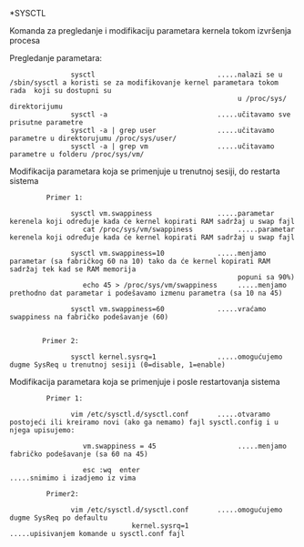 *SYSCTL

Komanda za pregledanje i modifikaciju parametara kernela tokom izvršenja procesa


   Pregledanje parametara:

                   sysctl                              .....nalazi se u /sbin/sysctl a koristi se za modifikovanje kernel parametara tokom rada  koji su dostupni su 
                                                            u /proc/sys/ direktorijumu
                   sysctl -a                           .....učitavamo sve prisutne parametre
                   sysctl -a | grep user               .....učitavamo parametre u direktorujumu /proc/sys/user/
                   sysctl -a | grep vm                 .....učitavamo parametre u folderu /proc/sys/vm/
      
      
  Modifikacija parametara koja se primenjuje u trenutnoj sesiji, do restarta sistema   
      
             Primer 1:
                                                              
                   sysctl vm.swappiness                .....parametar kerenela koji određuje kada će kernel kopirati RAM sadržaj u swap fajl 
                      cat /proc/sys/vm/swappiness           .....parametar kerenela koji određuje kada će kernel kopirati RAM sadržaj u swap fajl
                      
                   sysctl vm.swappiness=10             .....menjamo parametar (sa fabričkog 60 na 10) tako da će kernel kopirati RAM sadržaj tek kad se RAM memorija
                                                            popuni sa 90%)
                      echo 45 > /proc/sys/vm/swappiness     .....menjamo prethodno dat parametar i podešavamo izmenu parametra (sa 10 na 45)
                      
                   sysctl vm.swappiness=60             .....vraćamo swappiness na fabričko podešavanje (60)
    
    
            Primer 2:       
                   
                   sysctl kernel.sysrq=1               .....omogućujemo dugme SysReq u trenutnoj sesiji (0=disable, 1=enable)
                   
                   
   Modifikacija parametara koja se primenjuje i posle restartovanja sistema             
                   
             Primer 1:     
             
                   vim /etc/sysctl.d/sysctl.conf       .....otvaramo postojeći ili kreiramo novi (ako ga nemamo) fajl sysctl.config i u njega upisujemo: 
                              
                      vm.swappiness = 45                    .....menjamo fabričko podešavanje (sa 60 na 45)
                      
                      esc :wq  enter                             .....snimimo i izadjemo iz vima
                      
             Primer2:   
                   
                   vim /etc/sysctl.d/sysctl.conf       .....omogućujemo dugme SysReq po defaultu
                                  kernel.sysrq=1            .....upisivanjem komande u sysctl.conf fajl

                         